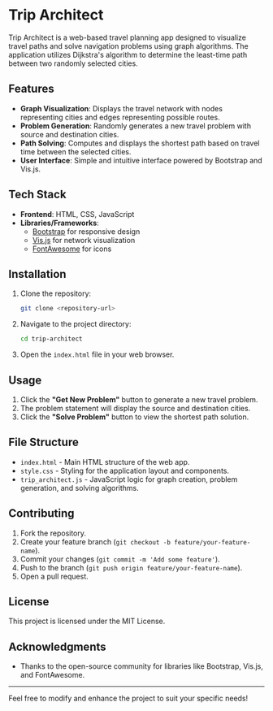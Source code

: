 
# Trip Architect

Trip Architect is a web-based travel planning app designed to visualize travel paths and solve navigation problems using graph algorithms. The application utilizes Dijkstra's algorithm to determine the least-time path between two randomly selected cities.

## Features
- **Graph Visualization**: Displays the travel network with nodes representing cities and edges representing possible routes.
- **Problem Generation**: Randomly generates a new travel problem with source and destination cities.
- **Path Solving**: Computes and displays the shortest path based on travel time between the selected cities.
- **User Interface**: Simple and intuitive interface powered by Bootstrap and Vis.js.

## Tech Stack
- **Frontend**: HTML, CSS, JavaScript
- **Libraries/Frameworks**:
  - [Bootstrap](https://getbootstrap.com/) for responsive design
  - [Vis.js](https://visjs.org/) for network visualization
  - [FontAwesome](https://fontawesome.com/) for icons

## Installation
1. Clone the repository:
   ```bash
   git clone <repository-url>
   ```
2. Navigate to the project directory:
   ```bash
   cd trip-architect
   ```
3. Open the `index.html` file in your web browser.

## Usage
1. Click the **"Get New Problem"** button to generate a new travel problem.
2. The problem statement will display the source and destination cities.
3. Click the **"Solve Problem"** button to view the shortest path solution.

## File Structure
- `index.html` - Main HTML structure of the web app.
- `style.css` - Styling for the application layout and components.
- `trip_architect.js` - JavaScript logic for graph creation, problem generation, and solving algorithms.

## Contributing
1. Fork the repository.
2. Create your feature branch (`git checkout -b feature/your-feature-name`).
3. Commit your changes (`git commit -m 'Add some feature'`).
4. Push to the branch (`git push origin feature/your-feature-name`).
5. Open a pull request.

## License
This project is licensed under the MIT License.

## Acknowledgments
- Thanks to the open-source community for libraries like Bootstrap, Vis.js, and FontAwesome.

---
Feel free to modify and enhance the project to suit your specific needs!
